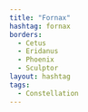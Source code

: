 ```yaml
---
title: "Fornax"
hashtag: fornax
borders:
  - Cetus
  - Eridanus
  - Phoenix
  - Sculptor
layout: hashtag
tags:
  - Constellation
---
```

